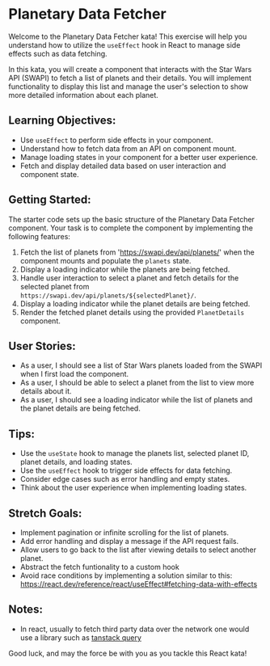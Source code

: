 # Planetary Data Fetcher

Welcome to the Planetary Data Fetcher kata! This exercise will help you understand how to utilize the `useEffect` hook in React to manage side effects such as data fetching.

In this kata, you will create a component that interacts with the Star Wars API (SWAPI) to fetch a list of planets and their details. You will implement functionality to display this list and manage the user's selection to show more detailed information about each planet.

## Learning Objectives:

- Use `useEffect` to perform side effects in your component.
- Understand how to fetch data from an API on component mount.
- Manage loading states in your component for a better user experience.
- Fetch and display detailed data based on user interaction and component state.

## Getting Started:

The starter code sets up the basic structure of the Planetary Data Fetcher component. Your task is to complete the component by implementing the following features:

1. Fetch the list of planets from 'https://swapi.dev/api/planets/' when the component mounts and populate the `planets` state.
2. Display a loading indicator while the planets are being fetched.
3. Handle user interaction to select a planet and fetch details for the selected planet from `https://swapi.dev/api/planets/${selectedPlanet}/`.
4. Display a loading indicator while the planet details are being fetched.
5. Render the fetched planet details using the provided `PlanetDetails` component.

## User Stories:

- As a user, I should see a list of Star Wars planets loaded from the SWAPI when I first load the component.
- As a user, I should be able to select a planet from the list to view more details about it.
- As a user, I should see a loading indicator while the list of planets and the planet details are being fetched.

## Tips:

- Use the `useState` hook to manage the planets list, selected planet ID, planet details, and loading states.
- Use the `useEffect` hook to trigger side effects for data fetching.
- Consider edge cases such as error handling and empty states.
- Think about the user experience when implementing loading states.

## Stretch Goals:

- Implement pagination or infinite scrolling for the list of planets.
- Add error handling and display a message if the API request fails.
- Allow users to go back to the list after viewing details to select another planet.
- Abstract the fetch funtionality to a custom hook
- Avoid race conditions by implementing a solution similar to this: https://react.dev/reference/react/useEffect#fetching-data-with-effects

## Notes:

- In react, usually to fetch third party data over the network one would use a library such as [tanstack query](https://tanstack.com/query/latest)

Good luck, and may the force be with you as you tackle this React kata!